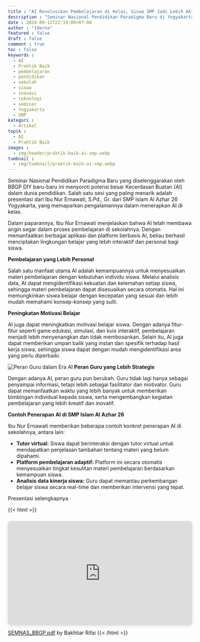 ```yaml
---
title : "AI Revolusikan Pembelajaran di Kelas, Siswa SMP Jadi Lebih Aktif"
description : "Seminar Nasional Pendidikan Paradigma Baru di Yogyakarta soroti potensi besar Kecerdasan Buatan (AI) dalam pembelajaran. Temukan bagaimana AI dapat personalisasi pembelajaran dan tingkatkan motivasi siswa."
date : 2024-09-12T22:19:00+07:00
author : "19erna"
featured : false
draft : false
comment : true
toc : false
keywords : 
  - AI
  - Praktik Baik
  - pembelajaran
  - pendidikan
  - sekolah
  - siswa
  - inovasi
  - teknologi
  - seminar
  - Yogyakarta
  - SMP
kategori : 
  - Artikel
topik :
  - AI
  - Praktik Baik
images : 
  - img/header/praktik-baik-ai-smp.webp
tumbnail : 
  - img/tumbnail/praktik-baik-ai-smp.webp
---
```


Seminar Nasional Pendidikan Paradigma Baru yang diselenggarakan oleh BBGP DIY baru-baru ini menyoroti potensi besar Kecerdasan Buatan (AI) dalam dunia pendidikan. Salah satu sesi yang paling menarik adalah presentasi dari Ibu Nur Ernawati, S.Pd., Gr. dari SMP Islam Al Azhar 26 Yogyakarta, yang memaparkan pengalamannya dalam menerapkan AI di kelas.

Dalam paparannya, Ibu Nur Ernawati menjelaskan bahwa AI telah membawa angin segar dalam proses pembelajaran di sekolahnya. Dengan memanfaatkan berbagai aplikasi dan platform berbasis AI, beliau berhasil menciptakan lingkungan belajar yang lebih interaktif dan personal bagi siswa.

**Pembelajaran yang Lebih Personal**

Salah satu manfaat utama AI adalah kemampuannya untuk menyesuaikan materi pembelajaran dengan kebutuhan individu siswa. Melalui analisis data, AI dapat mengidentifikasi kekuatan dan kelemahan setiap siswa, sehingga materi pembelajaran dapat disesuaikan secara otomatis. Hal ini memungkinkan siswa belajar dengan kecepatan yang sesuai dan lebih mudah memahami konsep-konsep yang sulit.

**Peningkatan Motivasi Belajar**

AI juga dapat meningkatkan motivasi belajar siswa. Dengan adanya fitur-fitur seperti game edukasi, simulasi, dan kuis interaktif, pembelajaran menjadi lebih menyenangkan dan tidak membosankan. Selain itu, AI juga dapat memberikan umpan balik yang instan dan spesifik terhadap hasil kerja siswa, sehingga siswa dapat dengan mudah mengidentifikasi area yang perlu diperbaiki.

![Peran Guru dalam Era AI](/img/artikel/peran-guru-ai.jpg)
**Peran Guru yang Lebih Strategis**

Dengan adanya AI, peran guru pun berubah. Guru tidak lagi hanya sebagai penyampai informasi, tetapi lebih sebagai fasilitator dan motivator. Guru dapat memanfaatkan waktu yang lebih banyak untuk memberikan bimbingan individual kepada siswa, serta mengembangkan kegiatan pembelajaran yang lebih kreatif dan inovatif.

**Contoh Penerapan AI di SMP Islam Al Azhar 26**

Ibu Nur Ernawati memberikan beberapa contoh konkret penerapan AI di sekolahnya, antara lain:

* **Tutor virtual:** Siswa dapat berinteraksi dengan tutor virtual untuk mendapatkan penjelasan tambahan tentang materi yang belum dipahami.
* **Platform pembelajaran adaptif:** Platform ini secara otomatis menyesuaikan tingkat kesulitan materi pembelajaran berdasarkan kemampuan siswa.
* **Analisis data kinerja siswa:** Guru dapat memantau perkembangan belajar siswa secara real-time dan memberikan intervensi yang tepat.

Presentasi selengkapnya

{{< html >}}
<div style="position: relative; width: 100%; height: 0; padding-top: 56.2500%;
 padding-bottom: 0; box-shadow: 0 2px 8px 0 rgba(63,69,81,0.16); margin-top: 1.6em; margin-bottom: 0.9em; overflow: hidden;
 border-radius: 8px; will-change: transform;">
  <iframe loading="lazy" style="position: absolute; width: 100%; height: 100%; top: 0; left: 0; border: none; padding: 0;margin: 0;"
    src="https:&#x2F;&#x2F;www.canva.com&#x2F;design&#x2F;DAGQj4UpyQA&#x2F;ePvaJ9bPRsOIWHJLY_ac-Q&#x2F;view?embed" allowfullscreen="allowfullscreen" allow="fullscreen">
  </iframe>
</div>
<a href="https:&#x2F;&#x2F;www.canva.com&#x2F;design&#x2F;DAGQj4UpyQA&#x2F;ePvaJ9bPRsOIWHJLY_ac-Q&#x2F;view?utm_content=DAGQj4UpyQA&amp;utm_campaign=designshare&amp;utm_medium=embeds&amp;utm_source=link" target="_blank" rel="noopener">SEMNAS_BBGP.pdf</a> by Bakhtiar Rifai
{{< /html >}}